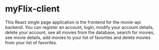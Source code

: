 # myFlix-client
This React single page application is the frontend for the movie-api backend. You can register an account, login, modify your account details, delete your account, see all movies from the database, search for movies, see movie details, add movies to your list of favorites and delete movies from your list of favorites.
